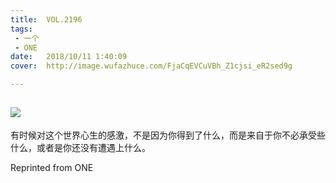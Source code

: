 ```yaml
---
title:	VOL.2196
tags:
 - 一个
 - ONE
date:	2018/10/11 1:40:09
cover:	http://image.wufazhuce.com/FjaCqEVCuVBh_Z1cjsi_eR2sed9g

---
```

![](http://image.wufazhuce.com/FjaCqEVCuVBh_Z1cjsi_eR2sed9g)
---

有时候对这个世界心生的感激，不是因为你得到了什么，而是来自于你不必承受些什么，或者是你还没有遭遇上什么。
 
Reprinted from ONE
